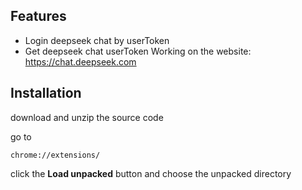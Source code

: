 ## Features
- Login deepseek chat by userToken
- Get deepseek chat userToken
Working on the website:
https://chat.deepseek.com

## Installation

download and unzip the source code

go to

```
chrome://extensions/
```

click the **Load unpacked** button and choose the unpacked directory
